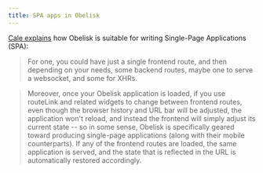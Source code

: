 ```yaml
---
title: SPA apps in Obelisk
---
```


[Cale explains](https://github.com/obsidiansystems/obelisk/issues/683) how Obelisk is suitable for writing Single-Page Applications (SPA):

> For one, you could have just a single frontend route, and then depending on your needs, some backend routes, maybe one to serve a websocket, and some for XHRs.

> Moreover, once your Obelisk application is loaded, if you use routeLink and related widgets to change between frontend routes, even though the browser history and URL bar will be adjusted, the application won't reload, and instead the frontend will simply adjust its current state -- so in some sense, Obelisk is specifically geared toward producing single-page applications (along with their mobile counterparts). If any of the frontend routes are loaded, the same application is served, and the state that is reflected in the URL is automatically restored accordingly.
